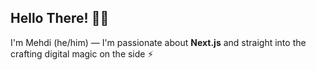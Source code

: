 ## Hello There! 👋🏻
I'm Mehdi (he/him) ― I'm passionate about **Next.js** and straight into the crafting digital magic on the side ⚡